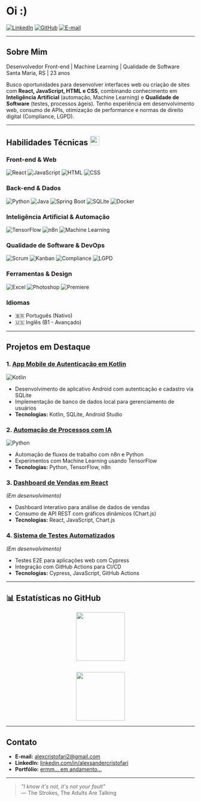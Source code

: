 #  Oi :)

[![LinkedIn](https://img.shields.io/badge/LinkedIn-0077B5?style=for-the-badge&logo=linkedin&logoColor=white)](https://linkedin.com/in/alexsandercristofari/)
[![GitHub](https://img.shields.io/badge/GitHub-100000?style=for-the-badge&logo=github&logoColor=white)](https://github.com/alexcristofari)
[![E-mail](https://img.shields.io/badge/Gmail-D14836?style=for-the-badge&logo=gmail&logoColor=white)](mailto:alexcristofari2@gmail.com)

---

##  Sobre Mim
Desenvolvedor Front-end | Machine Learning | Qualidade de Software  
Santa Maria, RS | 23 anos  

Busco oportunidades para desenvolver interfaces web ou criação de sites com **React, JavaScript, HTML e CSS**, combinando conhecimento em **Inteligência Artificial** (automação, Machine Learning) e **Qualidade de Software** (testes, processos ágeis). Tenho experiência em desenvolvimento web, consumo de APIs, otimização de performance e normas de direito digital (Compliance, LGPD).

---

##  Habilidades Técnicas <img src="https://i.imgur.com/Yo1rzHp.gif" width="25">
### Front-end & Web
![React](https://img.shields.io/badge/React-20232A?style=for-the-badge&logo=react&logoColor=61DAFB)
![JavaScript](https://img.shields.io/badge/JavaScript-323330?style=for-the-badge&logo=javascript&logoColor=F7DF1E)
![HTML](https://img.shields.io/badge/HTML5-E34F26?style=for-the-badge&logo=html5&logoColor=white)
![CSS](https://img.shields.io/badge/CSS3-1572B6?style=for-the-badge&logo=css3&logoColor=white)

### Back-end & Dados
![Python](https://img.shields.io/badge/Python-3776AB?style=for-the-badge&logo=python&logoColor=white)
![Java](https://img.shields.io/badge/Java-ED8B00?style=for-the-badge&logo=openjdk&logoColor=white)
![Spring Boot](https://img.shields.io/badge/Spring_Boot-F2F4F4?style=for-the-badge&logo=spring-boot)
![SQLite](https://img.shields.io/badge/SQLite-07405E?style=for-the-badge&logo=sqlite&logoColor=white)
![Docker](https://img.shields.io/badge/Docker-2CA5E0?style=for-the-badge&logo=docker&logoColor=white)

### Inteligência Artificial & Automação
![TensorFlow](https://img.shields.io/badge/TensorFlow-FF6F00?style=for-the-badge&logo=tensorflow&logoColor=white)
![n8n](https://img.shields.io/badge/n8n-057A55?style=for-the-badge&logo=n8n&logoColor=white)
![Machine Learning](https://img.shields.io/badge/Machine_Learning-000000?style=for-the-badge&logo=ml&logoColor=white)

### Qualidade de Software & DevOps
![Scrum](https://img.shields.io/badge/Scrum-000000?style=for-the-badge&logo=scrum&logoColor=white)
![Kanban](https://img.shields.io/badge/Kanban-000000?style=for-the-badge&logo=kanban&logoColor=white)
![Compliance](https://img.shields.io/badge/Compliance-2E86C1?style=for-the-badge&logo=check&logoColor=white)
![LGPD](https://img.shields.io/badge/LGPD-28A745?style=for-the-badge&logo=shield&logoColor=white)

### Ferramentas & Design
![Excel](https://img.shields.io/badge/Microsoft_Excel-217346?style=for-the-badge&logo=microsoft-excel&logoColor=white)
![Photoshop](https://img.shields.io/badge/Adobe%20Photoshop-31A8FF?style=for-the-badge&logo=adobe-photoshop&logoColor=black)
![Premiere](https://img.shields.io/badge/Adobe%20Premiere%20Pro-9999FF?style=for-the-badge&logo=adobe-premiere-pro&logoColor=white)

### Idiomas
- 🇧🇷 Português (Nativo)
- 🇺🇸 Inglês (B1 - Avançado)

---

##  Projetos em Destaque
### 1. [App Mobile de Autenticação em Kotlin](https://github.com/alexcristofari/app-mobile-kotlin)  
![Kotlin](https://img.shields.io/badge/Kotlin-0095D5?style=for-the-badge&logo=kotlin&logoColor=white)  
- Desenvolvimento de aplicativo Android com autenticação e cadastro via SQLite  
- Implementação de banco de dados local para gerenciamento de usuários  
- **Tecnologias:** Kotlin, SQLite, Android Studio  

### 2. [Automação de Processos com IA](https://github.com/alexcristofari/automacao-ia)  
![Python](https://img.shields.io/badge/Python-3776AB?style=for-the-badge&logo=python&logoColor=white)  
- Automação de fluxos de trabalho com n8n e Python  
- Experimentos com Machine Learning usando TensorFlow  
- **Tecnologias:** Python, TensorFlow, n8n  

### 3. [Dashboard de Vendas em React](https://github.com/alexcristofari/dashboard-vendas)  
*(Em desenvolvimento)*  
- Dashboard interativo para análise de dados de vendas  
- Consumo de API REST com gráficos dinâmicos (Chart.js)  
- **Tecnologias:** React, JavaScript, Chart.js  

### 4. [Sistema de Testes Automatizados](https://github.com/alexcristofari/testes-automatizados)  
*(Em desenvolvimento)*  
- Testes E2E para aplicações web com Cypress  
- Integração com GitHub Actions para CI/CD  
- **Tecnologias:** Cypress, JavaScript, GitHub Actions  

---

## 📊 Estatísticas no GitHub
<div align="center">
  <div style="display: flex; flex-direction: column; align-items: center; gap: 30px;">
    <img src="https://github-readme-stats.vercel.app/api?username=alexcristofari&show_icons=true&theme=radical&hide_title=true&card_width=400" height="130" />
    <img src="https://github-readme-stats.vercel.app/api/top-langs/?username=alexcristofari&layout=compact&theme=radical&hide_title=true&card_width=400" height="130" />
  </div>
</div>

---

##  Contato
- **E-mail:** alexcristofari2@gmail.com    
- **LinkedIn:** [linkedin.com/in/alexsandercristofari](https://linkedin.com/in/alexsandercristofari/)  
- **Portfólio:** [ermm... em andamento...](https://github.com/alexcristofari)  

---

> *"I know it's not, it's not your fault"*  
> — The Strokes, The Adults Are Talking

